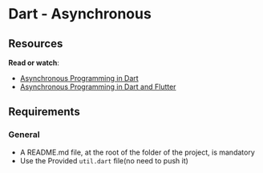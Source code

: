 # Dart - Asynchronous

<div class="panel panel-default" id="project-description">
  <div class="panel-body">
    <h2>Resources</h2>

<p><strong>Read or watch</strong>:</p>

<ul>
<li><a href="https://dart.dev/codelabs/async-await" title="Asynchronous Programming in Dart" target="_blank">Asynchronous Programming in Dart</a> </li>
<li><a href="https://dart.academy/asynchronous-programming-in-dart-and-flutter/" title="Asynchronous Programming in Dart and Flutter" target="_blank">Asynchronous Programming in Dart and Flutter</a> </li>
</ul>

<h2>Requirements</h2>

<h3>General</h3>

<ul>
<li>A README.md file, at the root of the folder of the project, is mandatory</li>
<li>Use the Provided <code>util.dart</code> file(no need to push it)</li>
</ul>

  </div>
</div>
